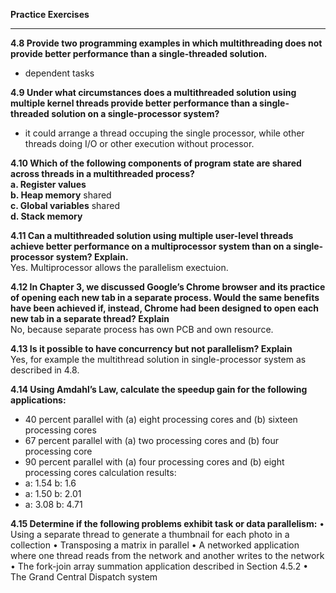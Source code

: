 **Practice Exercises**
***
**4.8 Provide two programming examples in which multithreading does not provide better performance than a single-threaded solution.**<br>
- dependent tasks

**4.9 Under what circumstances does a multithreaded solution using multiple kernel threads provide better performance than a single-threaded solution on a single-processor system?**<br>
- it could arrange a thread occuping the single processor, while other threads doing I/O or other execution without processor.

**4.10 Which of the following components of program state are shared across threads in a multithreaded process?**<br>
**a. Register values**<br>
**b. Heap memory**  shared<br>
**c. Global variables** shared<br>
**d. Stack memory**<br>

**4.11 Can a multithreaded solution using multiple user-level threads achieve better performance on a multiprocessor system than on a single-processor system? Explain.**<br>
Yes. Multiprocessor allows the parallelism exectuion.

**4.12 In Chapter 3, we discussed Google’s Chrome browser and its practice of opening each new tab in a separate process. Would the same benefits have been achieved if, instead, Chrome had been designed to open each new tab in a separate thread? Explain**<br>
No, because separate process has own PCB and own resource.<br>

**4.13 Is it possible to have concurrency but not parallelism? Explain**<br>
Yes, for example the multithread solution in single-processor system as described in 4.8.<br>

**4.14  Using Amdahl’s Law, calculate the speedup gain for the following applications:**
- 40 percent parallel with (a) eight processing cores and (b) sixteen processing cores
- 67 percent parallel with (a) two processing cores and (b) four processing core
- 90 percent parallel with (a) four processing cores and (b) eight processing cores
calculation results:
- a: 1.54 b: 1.6
- a: 1.50 b: 2.01
- a: 3.08 b: 4.71

**4.15 Determine if the following problems exhibit task or data parallelism:**
• Using a separate thread to generate a thumbnail for each photo in a collection
• Transposing a matrix in parallel
• A networked application where one thread reads from the network and another writes to the network
• The fork-join array summation application described in Section 4.5.2
• The Grand Central Dispatch system
